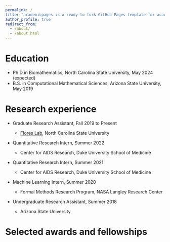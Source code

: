 ```yaml
---
permalink: /
title: "academicpages is a ready-to-fork GitHub Pages template for academic personal websites"
author_profile: true
redirect_from: 
  - /about/
  - /about.html
---
```


Education
======
* Ph.D in Biomathematics, North Carolina State University, May 2024 (expected)
* B.S. in Computational Mathematical Sciences, Arizona State University, May 2019

Research experience
======
* Graduate Research Assistant, Fall 2019 to Present
  * [Flores Lab](https://kbflores.wordpress.ncsu.edu/), North Carolina State University
  <!-- * Supervisor: Kevin B. Flores -->

* Quantitative Research Intern, Summer 2022
  * Center for AIDS Research, Duke University School of Medicine
  <!-- * Supervisor: Janice M. McCarthy and S. Moses Dennison -->

* Quantitative Research Intern, Summer 2021
  * Center for AIDS Research, Duke University School of Medicine
  <!-- * Supervisor: Janice M. McCarthy and S. Moses Dennison -->
  
* Machine Learning Intern, Summer 2020
  * Formal Methods Research Program, NASA Langley Research Center
  <!-- * Supervisor: Mariano M. Moscato and J. Tanner Slagel -->

* Undergraduate Research Assistant, Summer 2018
  * Arizona State University
  <!-- * Supervisor: Yang Kuang -->

Selected awards and fellowships
======
